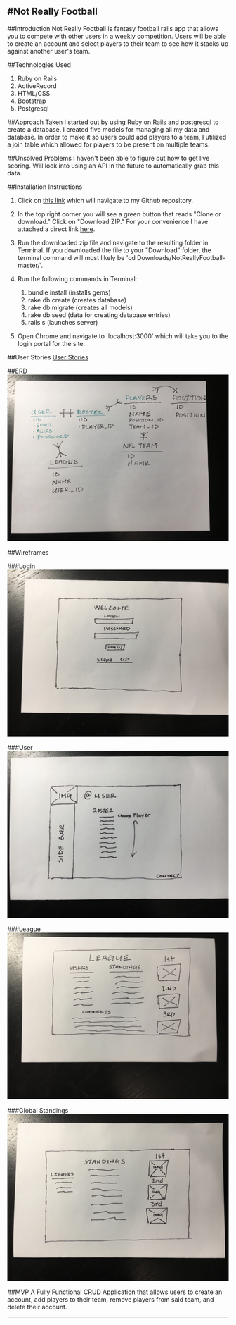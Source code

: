 #Not Really Football
-
##Introduction
Not Really Football is fantasy football rails app that allows you to compete with other users in a weekly competition.  Users will be able to create an account and select players to their team to see how it stacks up against another user's team.

##Technologies Used
1. Ruby on Rails
2. ActiveRecord
3. HTML/CSS
4. Bootstrap
5. Postgresql

##Approach Taken
I started out by using Ruby on Rails and postgresql to create a database.  I created five models for managing all my data and database.  In order to make it so users could add players to a team, I utilized a join table which allowed for players to be present on multiple teams.

##Unsolved Problems
I haven't been able to figure out how to get live scoring.  Will look into using an API in the future to automatically grab this data.

##Installation Instructions
1. Click on [this link](https://github.com/darinmma/NotReallyFootball) which will navigate to my Github repository.

2. In the top right corner you will see a green button that reads "Clone or download."  Click on "Download ZIP." For your convenience I have attached a direct link [here](https://github.com/darinmma/NotReallyFootball/archive/master.zip).

3. Run the downloaded zip file and navigate to the resulting folder in Terminal.  If you downloaded the file to your "Download" folder, the terminal command will most likely be 'cd Downloads/NotReallyFootball-master/'.

4. Run the following commands in Terminal:
    1. bundle install (installs gems)
    2. rake db:create (creates database)
    3. rake db:migrate (creates all models)
    4. rake db:seed (data for creating database entries)
    5. rails s (launches server)

5. Open Chrome and navigate to 'localhost:3000' which will take you to the login portal for the site.


##User Stories
[User Stories](https://trello.com/b/i7mWIqvq/project-2)

##ERD
![Login](./assets/erb.JPG)

##Wireframes

###Login
![Login](./assets/login.JPG)

###User
![Login](./assets/user.JPG)

###League
![Login](./assets/league.JPG)

###Global Standings
![Login](./assets/globalstandings.JPG)

##MVP
A Fully Functional CRUD Application that allows users to create an account, add players to their team, remove players from said team, and delete their account.
****
